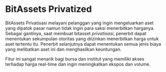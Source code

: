# BitAssets Privatized

BitAssets Privatisasi melayani pelanggan yang ingin mengeluarkan aset yang dipatok pasar namun tidak ingin para saksi menerbitkan harganya. Sebagai gantinya, saat membuat bitasset *privatisasi*, penerbit dapat menentukan sekumpulan otoritas yang diizinkan menerbitkan harga untuk aset tertentu itu. Penerbit selanjutnya dapat menentukan semua jenis biaya yang melibatkan aset ini dan menghasilkan keuntungan.

Fitur ini sangat menarik bagi bursa dan institut yang memiliki akses terhadap harga real-time dan ingin meningkatkan ekspos dan volume.